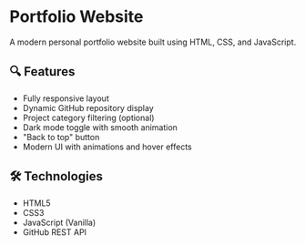# Portfolio Website

A modern personal portfolio website built using HTML, CSS, and JavaScript.

## 🔍 Features
- Fully responsive layout
- Dynamic GitHub repository display
- Project category filtering (optional)
- Dark mode toggle with smooth animation
- "Back to top" button
- Modern UI with animations and hover effects

## 🛠 Technologies
- HTML5
- CSS3
- JavaScript (Vanilla)
- GitHub REST API
